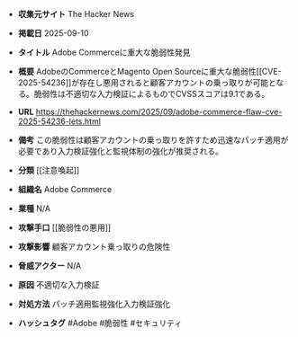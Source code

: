 - **収集元サイト**
The Hacker News

- **掲載日**
2025-09-10

- **タイトル**
Adobe Commerceに重大な脆弱性発見

- **概要**
AdobeのCommerceとMagento Open Sourceに重大な脆弱性[[CVE-2025-54236]]が存在し悪用されると顧客アカウントの乗っ取りが可能となる。脆弱性は不適切な入力検証によるものでCVSSスコアは9.1である。

- **URL**
https://thehackernews.com/2025/09/adobe-commerce-flaw-cve-2025-54236-lets.html

- **備考**
この脆弱性は顧客アカウントの乗っ取りを許すため迅速なパッチ適用が必要であり入力検証強化と監視体制の強化が推奨される。

- **分類**
[[注意喚起]]

- **組織名**
Adobe Commerce

- **業種**
N/A

- **攻撃手口**
[[脆弱性の悪用]]

- **攻撃影響**
顧客アカウント乗っ取りの危険性

- **脅威アクター**
N/A

- **原因**
不適切な入力検証

- **対処方法**
パッチ適用監視強化入力検証強化

- **ハッシュタグ**
#Adobe #脆弱性 #セキュリティ
